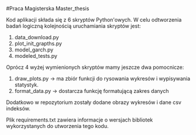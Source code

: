 #Praca Magisterska
Master_thesis

Kod aplikacji składa się z 6 skryptów Python'owych. W celu odtworzenia badań logiczną kolejnością uruchamiania skryptów jest:
1.  data_download.py
2.  plot_init_grapths.py
3.  model_garch.py
4.  modeled_tests.py

Oprócz 4 wyżej wymienionych skryptów mamy jeszcze dwa pomocnicze:
1. draw_plots.py -> ma zbiór funkcji do rysowania wykresów i wypisywania statystyk.
2. format_data.py -> dostarcza funkcję formatującą zakres danych

Dodatkowo w repozytorium zostały dodane obrazy wykresów i dane csv indeksów. 

Plik requirements.txt zawiera informacje o wersjach bibliotek wykorzystanych do utworzenia tego kodu.
